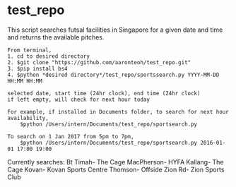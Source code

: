 # test_repo

This script searches futsal facilities in Singapore for a given date and time and returns the available pitches.

    From terminal,
    1. cd to desired directory
    2. $git clone "https://github.com/aaronteoh/test_repo.git"
    3. $pip install bs4
    4. $python *desired directory*/test_repo/sportssearch.py YYYY-MM-DD HH:MM HH:MM

    selected date, start time (24hr clock), end time (24hr clock)
    if left empty, will check for next hour today

    For example, if installed in Documents folder, to search for next hour availability,
        $python /Users/intern/Documents/test_repo/sportsearch.py

    To search on 1 Jan 2017 from 5pm to 7pm,
        $python /Users/intern/Documents/test_repo/sportsearch.py 2016-01-01 17:00 19:00


Currently searches:
Bt Timah- The Cage
MacPherson- HYFA
Kallang- The Cage
Kovan- Kovan Sports Centre
Thomson- Offside
Zion Rd- Zion Sports Club
